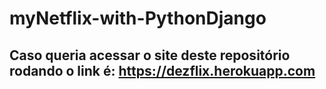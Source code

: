 # myNetflix-with-PythonDjango

## Caso queria acessar o site deste repositório rodando o link é: https://dezflix.herokuapp.com
